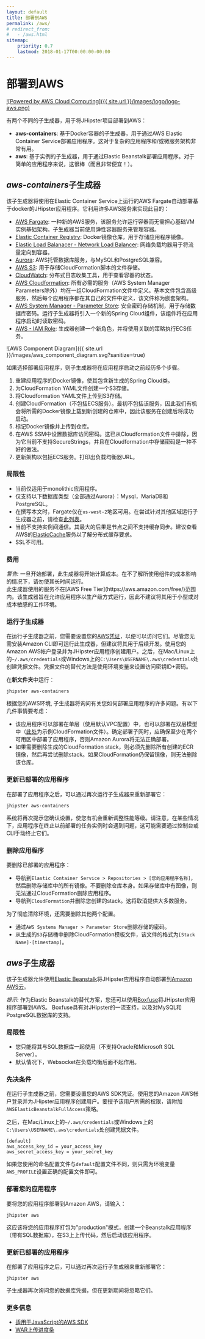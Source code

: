 ```yaml
---
layout: default
title: 部署到AWS
permalink: /aws/
# redirect_from:
#   - /aws.html
sitemap:
    priority: 0.7
    lastmod: 2018-01-17T00:00:00-00:00
---
```


# <i class="fa fa-cloud-upload"></i> 部署到AWS

[![Powered by AWS Cloud Computing]({{ site.url }}/images/logo/logo-aws.png)](https://aws.amazon.com/what-is-cloud-computing)

有两个不同的子生成器，用于将JHipster项目部署到AWS：
* **aws-containers**: 基于Docker容器的子生成器，用于通过AWS Elastic Container Service部署应用程序。这对于复杂的应用程序和/或微服务架构非常有用。
* **aws**: 基于实例的子生成器，用于通过Elastic Beanstalk部署应用程序。对于简单的应用程序来说，这很棒（而且非常便宜！）。

## *aws-containers*子生成器
该子生成器将使用在Elastic Container Service上运行的AWS Fargate自动部署基于docker的JHipster应用程序。它利用许多AWS服务来实现此目的：
- [AWS Fargate](https://aws.amazon.com/fargate/): 一种新的AWS服务，该服务允许运行容器而无需担心基础VM实例基础架构。子生成器当前使用弹性容器服务来管理容器。
- [Elastic Container Registry](https://aws.amazon.com/ecr/): Docker镜像仓库，用于存储应用程序镜像。
- [Elastic Load Balanacer - Network Load Balancer](https://aws.amazon.com/elasticloadbalancing): 网络负载均器用于将流量定向到容器。
- [Aurora](https://aws.amazon.com/rds/aurora): AWS托管数据库服务，与MySQL和PostgreSQL兼容。
- [AWS S3](https://aws.amazon.com/s3): 用于存储CloudFormation脚本的文件存储。
- [CloudWatch](https://aws.amazon.com/cloudwatch): 分布式日志收集工具，用于查看容器的状态。
- [AWS Cloudformation](https://aws.amazon.com/cloudformation):  所有必需的服务（AWS System Manager Parameters除外）均在一组CloudFormation文件中定义。基本文件包含高级服务，然后每个应用程序都在其自己的文件中定义，该文件称为嵌套架构。
- [AWS System Manager - Parameter Store](https://aws.amazon.com/systems-manager/features/): 安全密码存储机制，用于存储数据库密码。运行子生成器将引入一个新的Spring Cloud组件，该组件将在应用程序启动时读取密码。
- [AWS - IAM Role](https://docs.aws.amazon.com/IAM/latest/UserGuide/id_roles.html): 生成器创建一个新角色，并将使用关联的策略执行ECS任务。

![AWS Component Diagram]({{ site.url }}/images/aws_component_diagram.svg?sanitize=true)

如果选择部署应用程序，则子生成器将在应用程序启动之前经历多个步骤。
1. 重建应用程序的Docker镜像，使其包含新生成的Spring Cloud类。
2. 为CloudFormation YAML文件创建一个S3存储。
3. 将Cloudformation YAML文件上传到S3存储。
4. 创建CloudFormation（不包括ECS服务）。最初不包括该服务，因此我们有机会将所需的Docker镜像上载到新创建的仓库中，因此该服务在创建后将成功启动。
5. 标记Docker镜像并上传到仓库。
6. 在AWS SSM中设置数据库访问密码。这已从Cloudformation文件中排除，因为它当前不支持SecureStrings，并且在Cloudformation中存储密码是一种不好的做法。
7. 更新架构以包括ECS服务。打印出负载均衡器URL。

### 局限性
- 当前仅适用于monolithic应用程序。
- 仅支持以下数据库类型（全部通过Aurora）：Mysql，MariaDB和PostgreSQL。
- 在撰写本文时，Fargate仅在`us-west-2`地区可用。在尝试针对其他区域运行子生成器之前，请检查[此列表](https://aws.amazon.com/about-aws/global-infrastructure/regional-product-services/)。
- 当前不支持实例间通信。其最大的后果是节点之间不支持缓存同步。建议查看AWS的[ElasticCache](https://aws.amazon.com/elasticache/)服务以了解分布式缓存要求。
- SSL不可用。

### 费用
<div class="alert alert-warning"><i>警告: </i>
一旦开始部署，此生成器将开始计算成本。在不了解所使用组件的成本影响的情况下，请勿使其长时间运行。 </div>
此生成器使用的服务不在[AWS Free Tier](https://aws.amazon.com/free/)范围内。该生成器旨在允许应用程序以生产级方式运行，因此不建议将其用于小型或对成本敏感的工作环境。

### 运行子生成器


在运行子生成器之前，您需要设置您的[AWS凭证](https://docs.aws.amazon.com/cli/latest/userguide/cli-config-files.html)，以便可以访问它们。尽管您无需安装Amazon CLI即可运行此生成器，但建议将其用于后续开发。使用您的Amazon AWS帐户登录并为JHipster应用程序创建用户。之后，在Mac/Linux上的`~/.aws/credentials`或Windows上的`C:\Users\USERNAME\.aws\credentials`处创建凭据文件。凭据文件的替代方法是使用环境变量来设置访问密钥ID+密码。

 在**新文件夹**中运行：

`jhipster aws-containers`

根据您的AWS环境, 子生成器将询问有关您如何部署应用程序的许多问题。有以下几件事情要考虑：
- 该应用程序可以部署在单层（使用默认VPC配置）中，也可以部署在双层模型中（[此处](https://github.com/satterly/AWSCloudFormation-samples/blob/master/multi-tier-web-app-in-vpc.template)为示例CloudFormation文件）。确定部署子网时，应确保至少在两个可用区中部署了应用程序，否则Amazon Aurora将无法正确部署。
- 如果需要删除生成的CloudFormation stack，则必须先删除所有创建的ECR镜像，然后再尝试删除stack。如果CloudFormation仍保留镜像，则无法删除该仓库。

### 更新已部署的应用程序

在部署了应用程序之后，可以通过再次运行子生成器来重新部署它：

`jhipster aws-containers`

系统将再次提示您确认设置，使您有机会重新调整性能等级。请注意，在某些情况下，应用程序在终止以前部署的任务实例时会遇到问题，这可能需要通过控制台或CLI手动终止它们。

### 删除应用程序
要删除已部署的应用程序：
* 导航到`Elastic Container Service > Repositories > [您的应用程序名称]`，然后删除存储库中的所有镜像。不要删除仓库本身。如果存储库中有图像，则无法通过CloudFormation删除应用程序。
* 导航到`CloudFormation`并删除您创建的stack。这将取消提供大多数服务。

为了彻底清除环境，还需要删除其他两个配置。
* 通过`AWS Systems Manager > Parameter Store`删除存储的密码。
* 从生成的`S3`存储桶中删除CloudFormation模板文件，该文件的格式为`[Stack Name]-[timestamp]`。

## *aws*子生成器

该子生成器允许使用[Elastic Beanstalk](https://docs.aws.amazon.com/elasticbeanstalk/latest/dg/Welcome.html)将JHipster应用程序自动部署到[Amazon AWS云](https://aws.amazon.com/)。

<div class="alert alert-info"> <i>提示:</i> 作为Elastic Beanstalk的替代方案，您还可以使用<a href="{{ site.url }}/boxfuse/">Boxfuse</a>将JHipster应用程序部署到AWS。
Boxfuse具有对JHipster的一流支持，以及对MySQL和PostgreSQL数据库的支持。</div>

### 局限性

*   您只能将其与SQL数据库一起使用（不支持Oracle和Microsoft SQL Server）。
*   默认情况下，Websocket在负载均衡后面不起作用。

### 先决条件

在运行子生成器之前，您需要设置您的AWS SDK凭证。使用您的Amazon AWS帐户登录并为JHipster应用程序创建用户。要授予该用户所需的权限，请附加`AWSElasticBeanstalkFullAccess`策略。

之后，在Mac/Linux上的`~/.aws/credentials`或Windows上的`C:\Users\USERNAME\.aws\credentials`处创建凭据文件。

```
[default]
aws_access_key_id = your_access_key
aws_secret_access_key = your_secret_key
```

如果您使用的命名配置文件与`default`配置文件不同，则只需为环境变量`AWS_PROFILE`设置正确的配置文件即可。

### 部署您的应用程序

要将您的应用程序部署到Amazon AWS，请输入：

`jhipster aws`

这应该将您的应用程序打包为"production"模式，创建一个Beanstalk应用程序（带有SQL数据库），在S3上上传代码，然后启动该应用程序。

### 更新已部署的应用程序

在部署了应用程序之后，可以通过再次运行子生成器来重新部署它：

`jhipster aws`

子生成器再次询问您的数据库凭据，但在更新期间将忽略它们。

### 更多信息

*   [适用于JavaScript的AWS SDK ](http://aws.amazon.com/sdk-for-node-js)
*   [WAR上传进度条](https://github.com/tj/node-progress)

